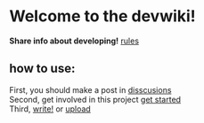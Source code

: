 # Welcome to the devwiki!
**Share info about developing!**
[rules](rules.md)
## how to use:
First, you should make a post in [disscusions](https://github.com/orgs/Ks-foundation/discussions)<br>
Second, get involved in this project [get started](https://github.com/Ks-foundation/devwiki/issues/1)<br>
Third, [write!](https://github.com/Ks-foundation/devwiki/new/main) or [upload](https://github.com/Ks-foundation/devwiki/upload/main)

